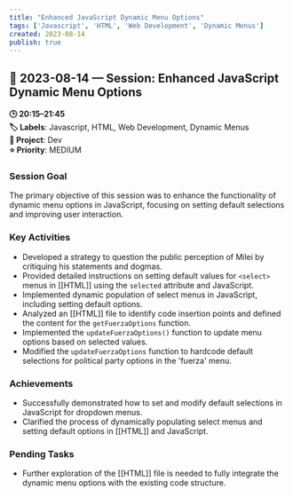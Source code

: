 ```yaml
---
title: "Enhanced JavaScript Dynamic Menu Options"
tags: ['Javascript', 'HTML', 'Web Development', 'Dynamic Menus']
created: 2023-08-14
publish: true
---
```


## 📅 2023-08-14 — Session: Enhanced JavaScript Dynamic Menu Options

**🕒 20:15–21:45**  
**🏷️ Labels**: Javascript, HTML, Web Development, Dynamic Menus  
**📂 Project**: Dev  
**⭐ Priority**: MEDIUM  


### Session Goal
The primary objective of this session was to enhance the functionality of dynamic menu options in JavaScript, focusing on setting default selections and improving user interaction.

### Key Activities
- Developed a strategy to question the public perception of Milei by critiquing his statements and dogmas.
- Provided detailed instructions on setting default values for `<select>` menus in [[HTML]] using the `selected` attribute and JavaScript.
- Implemented dynamic population of select menus in JavaScript, including setting default options.
- Analyzed an [[HTML]] file to identify code insertion points and defined the content for the `getFuerzaOptions` function.
- Implemented the `updateFuerzaOptions()` function to update menu options based on selected values.
- Modified the `updateFuerzaOptions` function to hardcode default selections for political party options in the 'fuerza' menu.

### Achievements
- Successfully demonstrated how to set and modify default selections in JavaScript for dropdown menus.
- Clarified the process of dynamically populating select menus and setting default options in [[HTML]] and JavaScript.

### Pending Tasks
- Further exploration of the [[HTML]] file is needed to fully integrate the dynamic menu options with the existing code structure.
